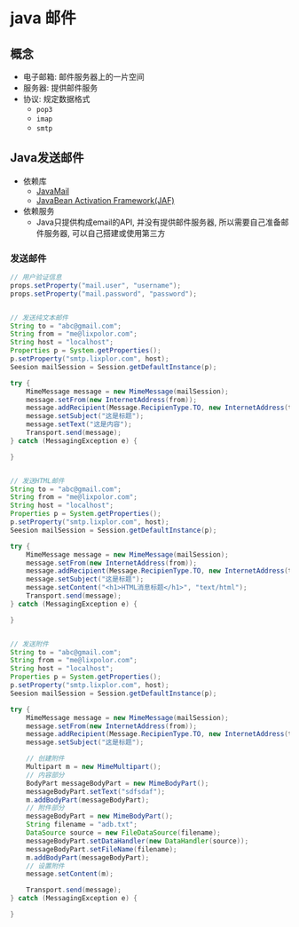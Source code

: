 # java 邮件


## 概念

* 电子邮箱: 邮件服务器上的一片空间
* 服务器: 提供邮件服务
* 协议: 规定数据格式
    - `pop3`
    - `imap`
    - `smtp`


## Java发送邮件

* 依赖库
    - [JavaMail](http://www.oracle.com/technetwork/java/javamail/index.html)
    - [JavaBean Activation Framework(JAF)](http://www.oracle.com/technetwork/articles/java/index-135046.html)
* 依赖服务
    - Java只提供构成email的API, 并没有提供邮件服务器, 所以需要自己准备邮件服务器, 可以自己搭建或使用第三方


### 发送邮件

```java
// 用户验证信息
props.setProperty("mail.user", "username");
props.setProperty("mail.password", "password");


// 发送纯文本邮件
String to = "abc@gmail.com";
String from = "me@lixpolor.com";
String host = "localhost";
Properties p = System.getProperties();
p.setProperty("smtp.lixplor.com", host);
Seesion mailSession = Session.getDefaultInstance(p);

try {
    MimeMessage message = new MimeMessage(mailSession);
    message.setFrom(new InternetAddress(from));
    message.addRecipient(Message.RecipienType.TO, new InternetAddress(to));
    message.setSubject("这是标题");
    message.setText("这是内容");
    Transport.send(message);
} catch (MessagingException e) {

}


// 发送HTML邮件
String to = "abc@gmail.com";
String from = "me@lixpolor.com";
String host = "localhost";
Properties p = System.getProperties();
p.setProperty("smtp.lixplor.com", host);
Seesion mailSession = Session.getDefaultInstance(p);

try {
    MimeMessage message = new MimeMessage(mailSession);
    message.setFrom(new InternetAddress(from));
    message.addRecipient(Message.RecipienType.TO, new InternetAddress(to));
    message.setSubject("这是标题");
    message.setContent("<h1>HTML消息标题</h1>", "text/html");
    Transport.send(message);
} catch (MessagingException e) {

}


// 发送附件
String to = "abc@gmail.com";
String from = "me@lixpolor.com";
String host = "localhost";
Properties p = System.getProperties();
p.setProperty("smtp.lixplor.com", host);
Seesion mailSession = Session.getDefaultInstance(p);

try {
    MimeMessage message = new MimeMessage(mailSession);
    message.setFrom(new InternetAddress(from));
    message.addRecipient(Message.RecipienType.TO, new InternetAddress(to));
    message.setSubject("这是标题");

    // 创建附件
    Multipart m = new MimeMultipart();
    // 内容部分
    BodyPart messageBodyPart = new MimeBodyPart();
    messageBodyPart.setText("sdfsdaf");
    m.addBodyPart(messageBodyPart);
    // 附件部分
    messageBodyPart = new MimeBodyPart();
    String filename = "adb.txt";
    DataSource source = new FileDataSource(filename);
    messageBodyPart.setDataHandler(new DataHandler(source));
    messageBodyPart.setFileName(filename);
    m.addBodyPart(messageBodyPart);
    // 设置附件
    message.setContent(m);

    Transport.send(message);
} catch (MessagingException e) {

}
```
